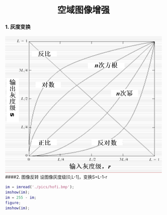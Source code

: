 # <center>空域图像增强

### 1. 灰度变换
![](pics/增强方法.png)
####2. 图像反转
设图像灰度级[0,L-1]，变换S=L-1-r
```matlab
im = imread('./pics/hofi.bmp');
imshow(im);
im = 255 - im;
figure;
imshow(im);
```


































